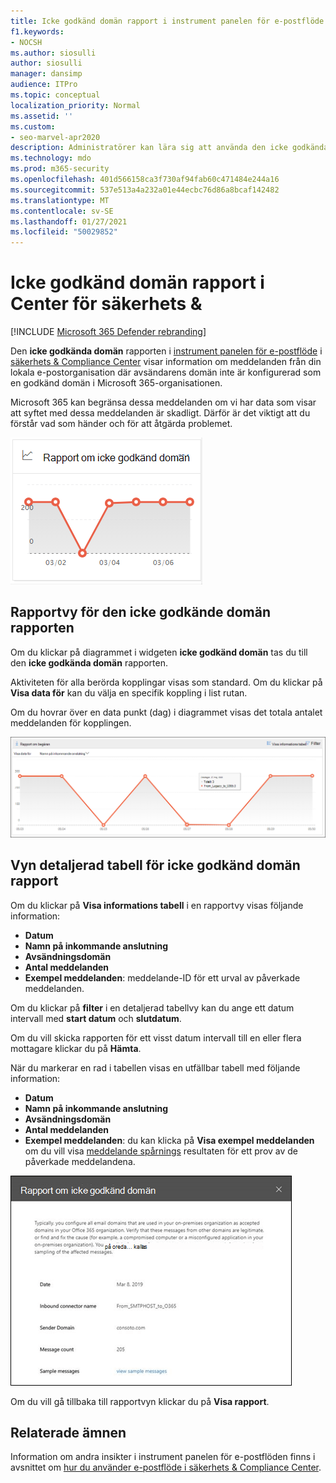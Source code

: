 ```yaml
---
title: Icke godkänd domän rapport i instrument panelen för e-postflöde
f1.keywords:
- NOCSH
ms.author: siosulli
author: siosulli
manager: dansimp
audience: ITPro
ms.topic: conceptual
localization_priority: Normal
ms.assetid: ''
ms.custom:
- seo-marvel-apr2020
description: Administratörer kan lära sig att använda den icke godkända domän rapporten i instrument panelen för e-postflöde i säkerhets & efterlevnad för att övervaka meddelanden från din lokala organisation där avsändarens domän inte är konfigurerad i Microsoft 365.
ms.technology: mdo
ms.prod: m365-security
ms.openlocfilehash: 401d566158ca3f730af94fab60c471484e244a16
ms.sourcegitcommit: 537e513a4a232a01e44ecbc76d86a8bcaf142482
ms.translationtype: MT
ms.contentlocale: sv-SE
ms.lasthandoff: 01/27/2021
ms.locfileid: "50029852"
---
```

# <a name="non-accepted-domain-report-in-the-security--compliance-center"></a>Icke godkänd domän rapport i Center för säkerhets &

[!INCLUDE [Microsoft 365 Defender rebranding](../includes/microsoft-defender-for-office.md)]


Den **icke godkända domän** rapporten i [instrument panelen för e-postflöde](mail-flow-insights-v2.md) i [säkerhets & Compliance Center](https://protection.office.com) visar information om meddelanden från din lokala e-postorganisation där avsändarens domän inte är konfigurerad som en godkänd domän i Microsoft 365-organisationen.

Microsoft 365 kan begränsa dessa meddelanden om vi har data som visar att syftet med dessa meddelanden är skadligt. Därför är det viktigt att du förstår vad som händer och för att åtgärda problemet.

![Icke godkänd domän-widget i instrument panelen för e-postflöde i säkerhets & efterlevnad](../../media/mfi-non-accepted-domain-report-widget.png)

## <a name="report-view-for-the-non-accepted-domain-report"></a>Rapportvy för den icke godkände domän rapporten

Om du klickar på diagrammet i widgeten **icke godkänd domän** tas du till den **icke godkända domän** rapporten.

Aktiviteten för alla berörda kopplingar visas som standard. Om du klickar på **Visa data för** kan du välja en specifik koppling i list rutan.

Om du hovrar över en data punkt (dag) i diagrammet visas det totala antalet meddelanden för kopplingen.

![Rapportvy i rapporten icke godkänd domän](../../media/mfi-non-accepted-domain-report-overview-view.png)

## <a name="details-table-view-for-the-non-accepted-domain-report"></a>Vyn detaljerad tabell för icke godkänd domän rapport

Om du klickar på **Visa informations tabell** i en rapportvy visas följande information:

- **Datum**
- **Namn på inkommande anslutning**
- **Avsändningsdomän**
- **Antal meddelanden**
- **Exempel meddelanden**: meddelande-ID för ett urval av påverkade meddelanden.

Om du klickar på **filter** i en detaljerad tabellvy kan du ange ett datum intervall med **start datum** och **slutdatum**.

Om du vill skicka rapporten för ett visst datum intervall till en eller flera mottagare klickar du på **Hämta**.

När du markerar en rad i tabellen visas en utfällbar tabell med följande information:

- **Datum**
- **Namn på inkommande anslutning**
- **Avsändningsdomän**
- **Antal meddelanden**
- **Exempel meddelanden**: du kan klicka på **Visa exempel meddelanden** om du vill visa [meddelande spårnings](message-trace-scc.md) resultaten för ett prov av de påverkade meddelandena.

![Utfällda detaljer när du har markerat en rad i tabellvy för information i den icke godkända domän rapporten](../../media/mfi-non-accepted-domain-report-details-flyout.png)

Om du vill gå tillbaka till rapportvyn klickar du på **Visa rapport**.

## <a name="related-topics"></a>Relaterade ämnen

Information om andra insikter i instrument panelen för e-postflöden finns i avsnittet om [hur du använder e-postflöde i säkerhets & Compliance Center](mail-flow-insights-v2.md).
